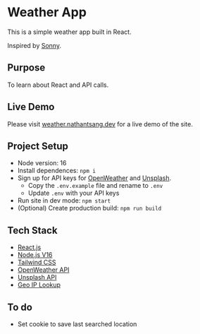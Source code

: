 # Weather App

This is a simple weather app built in React. 

Inspired by [Sonny](https://medium.com/sonny-sangha). 

## Purpose 

To learn about React and API calls. 

## Live Demo

Please visit [weather.nathantsang.dev](https://weather.nathantsang.dev) for a live demo of the site.

## Project Setup
- Node version: 16
- Install dependences: `npm i`
- Sign up for API keys for [OpenWeather](https://openweathermap.org/home/sign_up) and [Unsplash](https://unsplash.com/join).
  - Copy the `.env.example` file and rename to `.env`
  - Update `.env` with your API keys
- Run site in dev mode: `npm start`
- (Optional) Create production build: `npm run build`

## Tech Stack
- [React.js](https://reactjs.org/)
- [Node.js V16](https://nodejs.org/dist/latest-v16.x/docs/api/)
- [Tailwind CSS](https://tailwindcss.com/)
- [OpenWeather API](https://openweathermap.org/api)
- [Unsplash API](https://unsplash.com/developers)
- [Geo IP Lookup](https://geoiplookup.io/)


## To do
- Set cookie to save last searched location